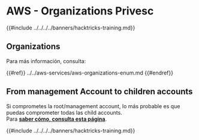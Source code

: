 # AWS - Organizations Privesc

{{#include ../../../../banners/hacktricks-training.md}}

## Organizations

Para más información, consulta:

{{#ref}}
../../aws-services/aws-organizations-enum.md
{{#endref}}

## From management Account to children accounts

Si comprometes la root/management account, lo más probable es que puedas comprometer todas las child accounts.\
Para [**saber cómo, consulta esta página**](../../index.html#compromising-the-organization).

{{#include ../../../../banners/hacktricks-training.md}}
